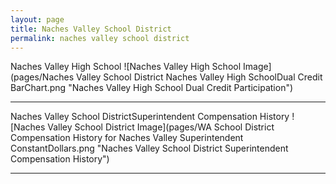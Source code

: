 ```yaml
---
layout: page
title: Naches Valley School District
permalink: naches valley school district
---
```



Naches Valley High School
![Naches Valley High School Image](pages/Naches Valley School District Naches Valley High SchoolDual Credit BarChart.png "Naches Valley High School Dual Credit Participation")

___

Naches Valley School DistrictSuperintendent Compensation History
![Naches Valley School District Image](pages/WA School District Compensation History for Naches Valley Superintendent ConstantDollars.png "Naches Valley School District Superintendent Compensation History")

___

